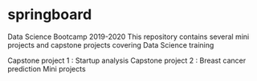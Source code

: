 # springboard
Data Science Bootcamp 2019-2020 
This repository contains several mini projects and capstone projects covering Data Science training

Capstone project 1 : Startup analysis 
Capstone project 2 : Breast cancer prediction
Mini projects
